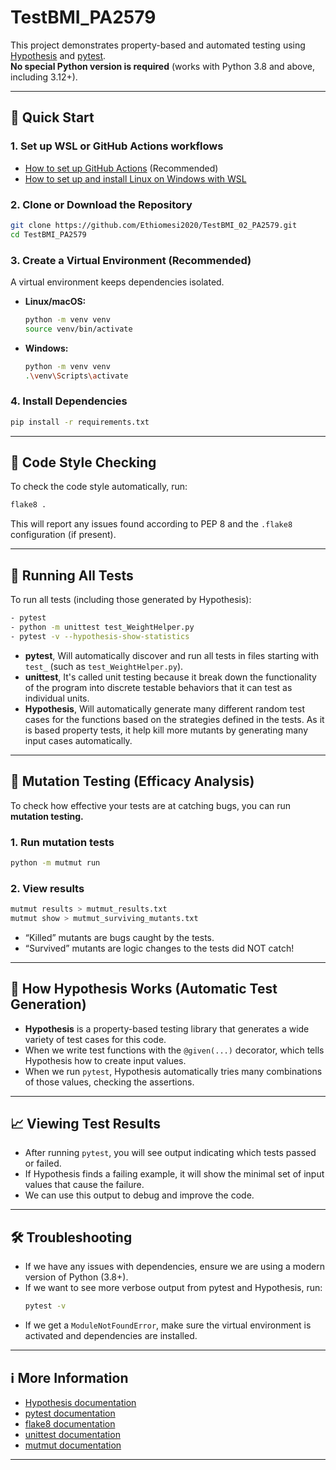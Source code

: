 # TestBMI_PA2579

This project demonstrates property-based and automated testing using [Hypothesis](https://hypothesis.readthedocs.io/) and [pytest](https://docs.pytest.org/).  
**No special Python version is required** (works with Python 3.8 and above, including 3.12+).

---

## 🚀 Quick Start

### 1. Set up WSL or GitHub Actions workflows

- [How to set up GitHub Actions](https://docs.github.com/en/actions/get-started/quickstart) (Recommended)
- [How to set up and install Linux on Windows with WSL](https://learn.microsoft.com/en-us/windows/wsl/install)

### 2. Clone or Download the Repository

```sh
git clone https://github.com/Ethiomesi2020/TestBMI_02_PA2579.git
cd TestBMI_PA2579
```

### 3. Create a Virtual Environment (Recommended)

A virtual environment keeps dependencies isolated.

- **Linux/macOS:**
  ```sh
  python -m venv venv
  source venv/bin/activate
  ```
- **Windows:**
  ```sh
  python -m venv venv
  .\venv\Scripts\activate
  ```

### 4. Install Dependencies

```sh
pip install -r requirements.txt
```

---

## 🧪 Code Style Checking

To check the code style automatically, run:

```sh
flake8 .
```
This will report any issues found according to PEP 8 and the `.flake8` configuration (if present).

---

## 🧪 Running All Tests

To run all tests (including those generated by Hypothesis):

```sh
- pytest
- python -m unittest test_WeightHelper.py
- pytest -v --hypothesis-show-statistics
```
- **pytest**, Will automatically discover and run all tests in files starting with `test_` (such as `test_WeightHelper.py`).
- **unittest**, It's called unit testing because it break down the functionality of the program into discrete testable behaviors that it can test as individual units.
- **Hypothesis**, Will automatically generate many different random test cases for the functions based on the strategies defined in the tests.
                 As it is based property tests, it help kill more mutants by generating many input cases automatically.

---

## 🧪 Mutation Testing (Efficacy Analysis)

To check how effective your tests are at catching bugs, you can run **mutation testing.**

### 1. Run mutation tests

```sh
python -m mutmut run
```

### 2. View results

```sh
mutmut results > mutmut_results.txt
mutmut show > mutmut_surviving_mutants.txt
```
- “Killed” mutants are bugs caught by the tests.
- “Survived” mutants are logic changes to the tests did NOT catch!

---

## 🤖 How Hypothesis Works (Automatic Test Generation)

- **Hypothesis** is a property-based testing library that generates a wide variety of test cases for this code.
- When we write test functions with the `@given(...)` decorator, which tells Hypothesis how to create input values.
- When we run `pytest`, Hypothesis automatically tries many combinations of those values, checking the assertions.

---

## 📈 Viewing Test Results

- After running `pytest`, you will see output indicating which tests passed or failed.
- If Hypothesis finds a failing example, it will show the minimal set of input values that cause the failure.
- We can use this output to debug and improve the code.

---

## 🛠️ Troubleshooting

- If we have any issues with dependencies, ensure we are using a modern version of Python (3.8+).
- If we want to see more verbose output from pytest and Hypothesis, run:
  ```sh
  pytest -v
  ```
- If we get a `ModuleNotFoundError`, make sure the virtual environment is activated and dependencies are installed.
  
---

## ℹ️ More Information

- [Hypothesis documentation](https://hypothesis.readthedocs.io/)
- [pytest documentation](https://docs.pytest.org/)
- [flake8 documentation](https://flake8.pycqa.org/)
- [unittest documentation](https://docs.python.org/3/library/unittest.html)
- [mutmut documentation](https://pypi.org/project/mutmut/)
---
